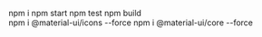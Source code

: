 npm i 
npm start 
npm test 
npm build  
npm i @material-ui/icons --force
npm i @material-ui/core --force